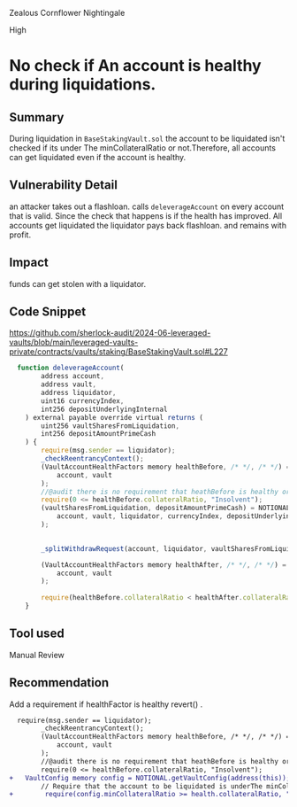 Zealous Cornflower Nightingale

High

# No check if An account is healthy during liquidations.

## Summary
During liquidation in `BaseStakingVault.sol` the account to be liquidated isn't checked if its  under The minCollateralRatio or not.Therefore, all accounts can get liquidated even if the account is healthy.
## Vulnerability Detail
an attacker takes out a flashloan.
calls `deleverageAccount` on every account that is valid.
Since the check that happens is if the health has improved.
All accounts get liquidated 
the liquidator pays back flashloan. and remains with profit.

## Impact
funds can get stolen with a liquidator.
## Code Snippet
https://github.com/sherlock-audit/2024-06-leveraged-vaults/blob/main/leveraged-vaults-private/contracts/vaults/staking/BaseStakingVault.sol#L227

```javascript
  function deleverageAccount(
        address account,
        address vault,
        address liquidator,
        uint16 currencyIndex,
        int256 depositUnderlyingInternal
    ) external payable override virtual returns (
        uint256 vaultSharesFromLiquidation,
        int256 depositAmountPrimeCash
    ) {
        require(msg.sender == liquidator);
        _checkReentrancyContext();
        (VaultAccountHealthFactors memory healthBefore, /* */, /* */) = NOTIONAL.getVaultAccountHealthFactors(
            account, vault
        );
        //@audit there is no requirement that heathBefore is healthy or not.
        require(0 <= healthBefore.collateralRatio, "Insolvent");
        (vaultSharesFromLiquidation, depositAmountPrimeCash) = NOTIONAL.deleverageAccount{value: msg.value}(
            account, vault, liquidator, currencyIndex, depositUnderlyingInternal
        );

  
        _splitWithdrawRequest(account, liquidator, vaultSharesFromLiquidation);

        (VaultAccountHealthFactors memory healthAfter, /* */, /* */) = NOTIONAL.getVaultAccountHealthFactors(
            account, vault
        );
    
        require(healthBefore.collateralRatio < healthAfter.collateralRatio, "Collateral Decrease");
    }

```
## Tool used

Manual Review

## Recommendation

Add a requirement if healthFactor is  healthy revert() .
```diff
  require(msg.sender == liquidator);
        _checkReentrancyContext();
        (VaultAccountHealthFactors memory healthBefore, /* */, /* */) = NOTIONAL.getVaultAccountHealthFactors(
            account, vault
        );
        //@audit there is no requirement that heathBefore is healthy or not.
        require(0 <= healthBefore.collateralRatio, "Insolvent");
+   VaultConfig memory config = NOTIONAL.getVaultConfig(address(this));
        // Require that the account to be liquidated is underThe minCollateralRatio
+        require(config.minCollateralRatio >= health.collateralRatio, "Account is healthy");


```

